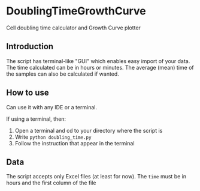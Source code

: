 # DoublingTimeGrowthCurve

Cell doubling time calculator and Growth Curve plotter

## Introduction

The script has terminal-like "GUI" which enables easy import of your data.
The time calculated can be in hours or minutes.
The average (mean) time of the samples can also be calculated if wanted.

## How to use

Can use it with any IDE or a terminal.

If using a terminal, then:
1) Open a terminal and cd to your directory where the script is
2) Write `python doubling_time.py`
3) Follow the instruction that appear in the terminal

## Data

The script accepts only Excel files (at least for now).
The `time` must be in hours and the first column of the file
